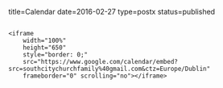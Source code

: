 title=Calendar
date=2016-02-27
type=postx
status=published
~~~~~~

<iframe 
    width="100%" 
    height="650" 
    style="border: 0;" 
    src="https://www.google.com/calendar/embed?src=southcitychurchfamily%40gmail.com&ctz=Europe/Dublin" 
    frameborder="0" scrolling="no"></iframe>
